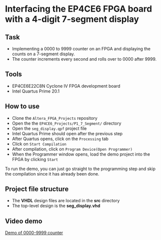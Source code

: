 # Interfacing the EP4CE6 FPGA board with a 4-digit 7-segment display  

## Task  
- Implementing a 0000 to 9999 counter on an FPGA and displaying the counts on a 7-segment display.
- The counter increments every second and rolls over to 0000 after 9999.

## Tools  
- EP4CE6E22C8N Cyclone IV FPGA development board  
- Intel Quartus Prime 20.1  

## How to use  
- Clone the ``Altera_FPGA_Projects`` repository  
- Open the the ``EP4CE6_Projects/P1_7_Segment/`` directory  
- Open the ``seg_display.qpf`` project file  
- Intel Quartus Prime should open after the previous step  
- After Quartus opens, click on the ``Processing`` tab  
- Click on ``Start Compilation``  
- After compilation, click on ``Program Device(Open Programmer)``  
- When the Programmer window opens, load the demo project into the FPGA by clicking ``Start``

To run the demo, you can just go straight to the programming step and skip the compilation since it has already been done.  

## Project file structure  
- The **VHDL** design files are located in the **src** directory  
- The top-level design is the **seg_display.vhd**

## Video demo  
[Demo of 0000-9999 counter](https://drive.google.com/file/d/18HfrSjUTn52hrJCpAqxuSTBJbvyD67L0/view?usp=sharing)  




